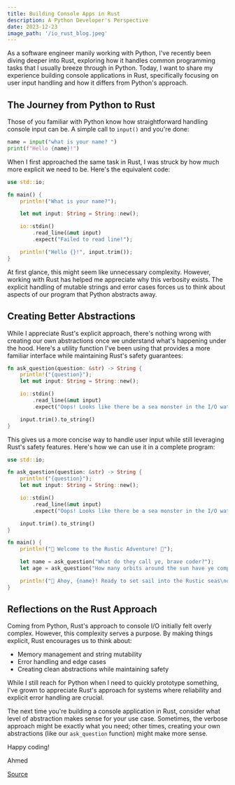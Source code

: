 ```yaml
---
title: Building Console Apps in Rust
description: A Python Developer's Perspective
date: 2023-12-23
image_path: '/io_rust_blog.jpeg'
---
```


As a software engineer manily working with Python, I've recently been diving deeper into Rust, exploring how it handles common programming tasks that I usually breeze through in Python. Today, I want to share my experience building console applications in Rust, specifically focusing on user input handling and how it differs from Python's approach.

## The Journey from Python to Rust

Those of you familiar with Python know how straightforward handling console input can be. A simple call to `input()` and you're done:

```python
name = input("what is your name? ")
print(f"Hello {name}!")
```

When I first approached the same task in Rust, I was struck by how much more explicit we need to be. Here's the equivalent code:

```rust
use std::io;

fn main() {
    println!("What is your name?");

    let mut input: String = String::new();

    io::stdin()
        .read_line(&mut input)
        .expect("Failed to read line!");

    println!("Hello {}!", input.trim());
}
```

At first glance, this might seem like unnecessary complexity. However, working with Rust has helped me appreciate why this verbosity exists. The explicit handling of mutable strings and error cases forces us to think about aspects of our program that Python abstracts away.

## Creating Better Abstractions

While I appreciate Rust's explicit approach, there's nothing wrong with creating our own abstractions once we understand what's happening under the hood. Here's a utility function I've been using that provides a more familiar interface while maintaining Rust's safety guarantees:

```rust
fn ask_question(question: &str) -> String {
    println!("{question}");
    let mut input: String = String::new();

    io::stdin()
        .read_line(&mut input)
        .expect("Oops! Looks like there be a sea monster in the I/O waters.");

    input.trim().to_string()
}
```

This gives us a more concise way to handle user input while still leveraging Rust's safety features. Here's how we can use it in a complete program:

```rust
use std::io;

fn ask_question(question: &str) -> String {
    println!("{question}");
    let mut input: String = String::new();

    io::stdin()
        .read_line(&mut input)
        .expect("Oops! Looks like there be a sea monster in the I/O waters.");

    input.trim().to_string()
}

fn main() {
    println!("🌟 Welcome to the Rustic Adventure! 🚀");

    let name = ask_question("What do they call ye, brave coder?");
    let age = ask_question("How many orbits around the sun have ye completed?");

    println!("🎉 Ahoy, {name}! Ready to set sail into the Rustic seas\nof coding at the youthful age of {age}? 🚢⚓");
}
```

## Reflections on the Rust Approach

Coming from Python, Rust's approach to console I/O initially felt overly complex. However, this complexity serves a purpose. By making things explicit, Rust encourages us to think about:

- Memory management and string mutability
- Error handling and edge cases
- Creating clean abstractions while maintaining safety

While I still reach for Python when I need to quickly prototype something, I've grown to appreciate Rust's approach for systems where reliability and explicit error handling are crucial.

The next time you're building a console application in Rust, consider what level of abstraction makes sense for your use case. Sometimes, the verbose approach might be exactly what you need; other times, creating your own abstractions (like our `ask_question` function) might make more sense.

Happy coding!

Ahmed  


[Source](https://github.com/jigypeper/user-interaction)
